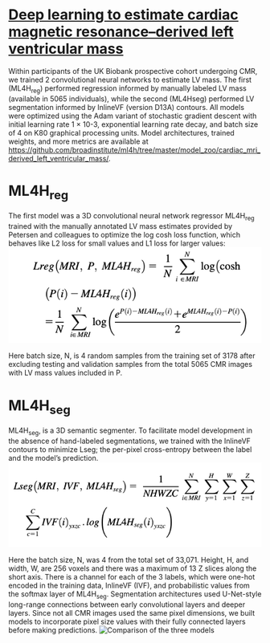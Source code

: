 # [Deep learning to estimate cardiac magnetic resonance–derived left ventricular mass](https://www.sciencedirect.com/science/article/pii/S2666693621000232?ref=pdf_download&fr=RR-2&rr=80df2c704c374cd4)
Within participants of the UK Biobank prospective cohort undergoing CMR, we trained 2 convolutional neural networks to estimate LV mass. The first (ML4H<sub>reg</sub>) performed regression informed by manually labeled LV mass (available in 5065 individuals), while the second (ML4Hseg) performed LV segmentation informed by InlineVF (version D13A) contours. All models were optimized using the Adam variant of stochastic gradient descent with initial learning rate 1 × 10-3, exponential learning rate decay, and batch size of 4 on K80 graphical processing units. 
Model architectures, trained weights, and more metrics are available at https://github.com/broadinstitute/ml4h/tree/master/model_zoo/cardiac_mri_derived_left_ventricular_mass/.
# ML4H<sub>reg</sub>
The first model was a 3D convolutional neural network regressor ML4H<sub>reg</sub> trained with the manually annotated LV mass estimates provided by Petersen and colleagues to optimize the log cosh loss function, which behaves like L2 loss for small values and L1 loss for larger values: 
![Lreg](Lreg.png) 

Here batch size, N, is 4 random samples from the training set of 3178 after excluding testing and validation samples from the total 5065 CMR images with LV mass values included in P.
# ML4H<sub>seg</sub>
ML4H<sub>seg</sub>, is a 3D semantic
segmenter. To facilitate model development in the absence of hand-labeled segmentations, we trained with the InlineVF
contours to minimize Lseg; the per-pixel cross-entropy between the label and the model’s prediction. ![LSeg.png](LSeg.png)

Here the batch size, N, was 4 from the total set of 33,071. Height, H, and width, W, are 256 voxels and there was a maximum of 13 Z slices along the short axis. There is a channel for each of the 3 labels, which were one-hot encoded in the training data, InlineVF (IVF), and probabilistic values from the softmax layer of ML4H<sub>seg</sub>. Segmentation architectures used U-Net-style long-range connections between early convolutional layers and deeper layers. Since not all CMR images used the same pixel dimensions, we built models to incorporate pixel size values with their fully connected layers before making predictions. 
![Comparison of the three models](https://ars.els-cdn.com/content/image/1-s2.0-S2666693621000232-gr1.jpg) 
